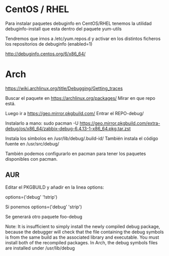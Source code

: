 # CentOS / RHEL
Para instalar paquetes debuginfo en CentOS/RHEL tenemos la utilidad debuginfo-install que esta dentro del paquete yum-utils

Tendremos que irnos a /etc/yum.repos.d y activar en los distintos ficheros los repositorios de debuginfo (enabled=1)

http://debuginfo.centos.org/6/x86_64/


# Arch
https://wiki.archlinux.org/title/Debugging/Getting_traces

Buscar el paquete en https://archlinux.org/packages/
Mirar en que repo está.

Luego ir a https://geo.mirror.pkgbuild.com/
Entrar el REPO-debug/

Instalarlo a mano:
sudo pacman -U https://geo.mirror.pkgbuild.com/extra-debug/os/x86_64/zabbix-debug-6.4.13-1-x86_64.pkg.tar.zst

Instala los símbolos en /usr/lib/debug/.build-id/
También instala el código fuente en /usr/src/debug/

También podemos configurarlo en pacman para tener los paquetes disponibles con pacman.

## AUR
Editar el PKGBUILD y añadir en la linea options:

options=('debug' '!strip')


Si ponemos
options=('debug' 'strip')

Se generará otro paquete foo-debug

Note: It is insufficient to simply install the newly compiled debug package,
because the debugger will check that the file containing the debug symbols
is from the same build as the associated library and executable. You must
install both of the recompiled packages. In Arch, the debug symbols files
are installed under /usr/lib/debug
